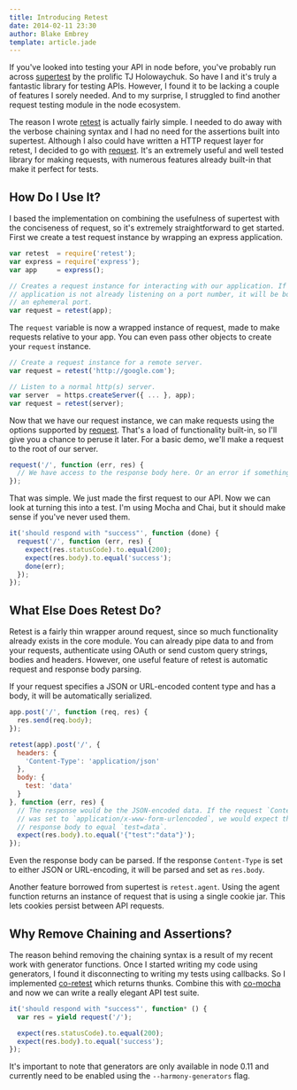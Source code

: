 ```yaml
---
title: Introducing Retest
date: 2014-02-11 23:30
author: Blake Embrey
template: article.jade
---
```


If you've looked into testing your API in node before, you've probably run across [supertest](https://github.com/visionmedia/supertest) by the prolific TJ Holowaychuk. So have I and it's truly a fantastic library for testing APIs. However, I found it to be lacking a couple of features I sorely needed. And to my surprise, I struggled to find another request testing module in the node ecosystem.

The reason I wrote [retest](https://github.com/blakeembrey/retest) is actually fairly simple. I needed to do away with the verbose chaining syntax and I had no need for the assertions built into supertest. Although I also could have written a HTTP request layer for retest, I decided to go with [request](https://github.com/mikeal/request). It's an extremely useful and well tested library for making requests, with numerous features already built-in that make it perfect for tests.

## How Do I Use It?

I based the implementation on combining the usefulness of supertest with the conciseness of request, so it's extremely straightforward to get started. First we create a test request instance by wrapping an express application.

```javascript
var retest  = require('retest');
var express = require('express');
var app     = express();

// Creates a request instance for interacting with our application. If the
// application is not already listening on a port number, it will be bound to
// an ephemeral port.
var request = retest(app);
```

The `request` variable is now a wrapped instance of request, made to make requests relative to your app. You can even pass other objects to create your `request` instance.

```javascript
// Create a request instance for a remote server.
var request = retest('http://google.com');

// Listen to a normal http(s) server.
var server  = https.createServer({ ... }, app);
var request = retest(server);
```

Now that we have our request instance, we can make requests using the options supported by [request](https://github.com/mikeal/request#requestoptions-callback). That's a load of functionality built-in, so I'll give you a chance to peruse it later. For a basic demo, we'll make a request to the root of our server.

```javascript
request('/', function (err, res) {
  // We have access to the response body here. Or an error if something broke.
});
```

That was simple. We just made the first request to our API. Now we can look at turning this into a test. I'm using Mocha and Chai, but it should make sense if you've never used them.

```javascript
it('should respond with "success"', function (done) {
  request('/', function (err, res) {
    expect(res.statusCode).to.equal(200);
    expect(res.body).to.equal('success');
    done(err);
  });
});
```

## What Else Does Retest Do?

Retest is a fairly thin wrapper around request, since so much functionality already exists in the core module. You can already pipe data to and from your requests, authenticate using OAuth or send custom query strings, bodies and headers. However, one useful feature of retest is automatic request and response body parsing.

If your request specifies a JSON or URL-encoded content type and has a body, it will be automatically serialized.

```javascript
app.post('/', function (req, res) {
  res.send(req.body);
});

retest(app).post('/', {
  headers: {
    'Content-Type': 'application/json'
  },
  body: {
    test: 'data'
  }
}, function (err, res) {
  // The response would be the JSON-encoded data. If the request `Content-Type`
  // was set to `application/x-www-form-urlencoded`, we would expect the
  // response body to equal `test=data`.
  expect(res.body).to.equal('{"test":"data"}');
});
```

Even the response body can be parsed. If the response `Content-Type` is set to either JSON or URL-encoding, it will be parsed and set as `res.body`.

Another feature borrowed from supertest is `retest.agent`. Using the agent function returns an instance of request that is using a single cookie jar. This lets cookies persist between API requests.

## Why Remove Chaining and Assertions?

The reason behind removing the chaining syntax is a result of my recent work with generator functions. Once I started writing my code using generators, I found it disconnecting to writing my tests using callbacks. So I implemented [co-retest](https://github.com/blakeembrey/co-retest) which returns thunks. Combine this with [co-mocha](https://github.com/blakeembrey/co-mocha) and now we can write a really elegant API test suite.

```javascript
it('should respond with "success"', function* () {
  var res = yield request('/');

  expect(res.statusCode).to.equal(200);
  expect(res.body).to.equal('success');
});
```

It's important to note that generators are only available in node 0.11 and currently need to be enabled using the `--harmony-generators` flag.
